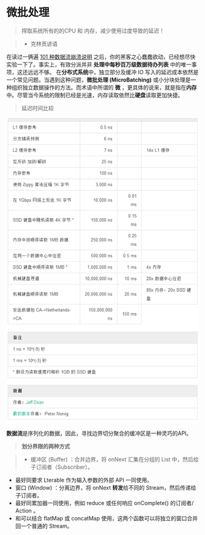 # 微批处理

>搾取系统所有的的CPU 和 内存，减少使用过度导致的延迟！  

>- 克林贡谚语  

在读过一俩遍 [101 种数据流崩溃说明](http://projectreactor.mydoc.io/?t=44491#streams-basics) 之后，你的黑客之心蠢蠢欲动，已经想尽快实验一下了。事实上，有效分派并非 **处理中每秒百万级数据待办列表** 中的唯一事项，这还远远不够。
在**分布式系统**中，独立部分及缓冲 IO 写入的延迟成本依然是一个常见问题。当遇到这种问题，**微批处理 (MicroBatching)** 或小分块处理是一种组织独立数据操作的方法。而术语中所谓的 **微** ，更具体的说来，就是指在**内存**中。尽管当今系统的限制已经是光速，内存读取依然比**硬盘**读取更加快捷。  

>延迟时间比较  

![](images/27.png)

**数据流**是序列化的数据，因此，寻找边界切分聚合的缓冲区是一种灵巧的API。  

>**划分界限的两种方式**

>- 缓冲区 (Buffer) ：合并边界，将 onNext<T> 汇集在分组的 List<T> 中，然后给子订阅者（Subscriber）。
 - 最好同要求 Lterable<T> 作为输入参数的外部 API 一同使用。
- 窗口 (Window) ：分离边界，将 onNext<T> **转发**给不同的 Stream<T>，然后传递给子订阅者。
 - 最好同累加器一同使用，例如 reduce 或任何响应 onComplete() 的订阅者/ Action 。
 - 和可以结合 flatMap 或 concatMap 使用，这两个函数可以将独立的窗口合并回一个普通的 Stream<T>。